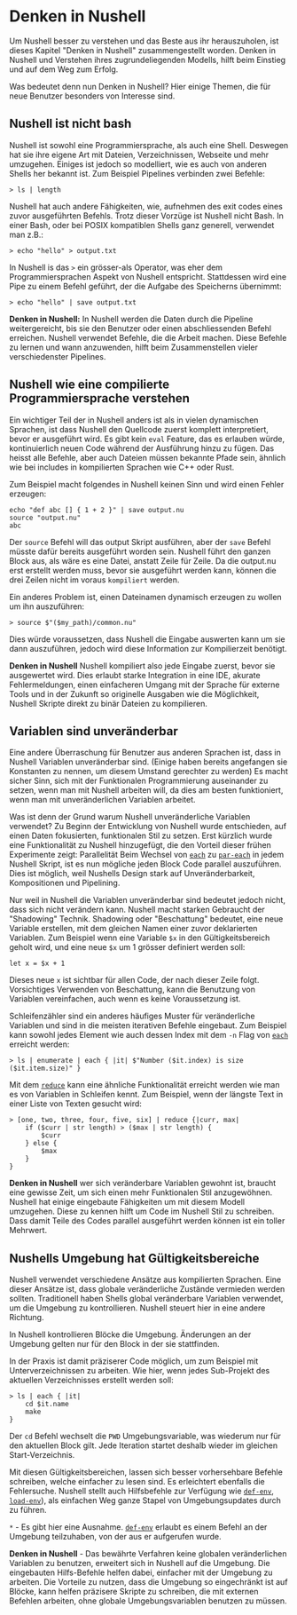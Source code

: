 # Denken in Nushell

Um Nushell besser zu verstehen und das Beste aus ihr herauszuholen, ist dieses Kapitel "Denken in Nushell" zusammengestellt worden.
Denken in Nushell und Verstehen ihres zugrundeliegenden Modells, hilft beim Einstieg und auf dem Weg zum Erfolg.

Was bedeutet denn nun Denken in Nushell? Hier einige Themen, die für neue Benutzer besonders von Interesse sind.

## Nushell ist nicht bash

Nushell ist sowohl eine Programmiersprache, als auch eine Shell. Deswegen hat sie ihre eigene Art mit Dateien, Verzeichnissen, Webseite und mehr umzugehen.
Einiges ist jedoch so modelliert, wie es auch von anderen Shells her bekannt ist. Zum Beispiel Pipelines verbinden zwei Befehle:

```
> ls | length
```

Nushell hat auch andere Fähigkeiten, wie, aufnehmen des exit codes eines zuvor ausgeführten Befehls.
Trotz dieser Vorzüge ist Nushell nicht Bash. In einer Bash, oder bei POSIX kompatiblen Shells ganz generell, verwendet man z.B.:

```
> echo "hello" > output.txt
```

In Nushell is das `>` ein grösser-als Operator, was eher dem Programmiersprachen Aspekt von Nushell entspricht.
Stattdessen wird eine Pipe zu einem Befehl geführt, der die Aufgabe des Speicherns übernimmt:

```
> echo "hello" | save output.txt
```

**Denken in Nushell:** In Nushell werden die Daten durch die Pipeline weitergereicht, bis sie den Benutzer oder einen abschliessenden Befehl erreichen.
Nushell verwendet Befehle, die die Arbeit machen. Diese Befehle zu lernen und wann anzuwenden, hilft beim Zusammenstellen vieler verschiedenster Pipelines.

## Nushell wie eine compilierte Programmiersprache verstehen

Ein wichtiger Teil der in Nushell anders ist als in vielen dynamischen Sprachen, ist dass Nushell den Quellcode zuerst komplett interpretiert,
bevor er ausgeführt wird. Es gibt kein `eval` Feature, das es erlauben würde, kontinuierlich neuen Code während der Ausführung hinzu zu fügen.
Das heisst alle Befehle, aber auch Dateien müssen bekannte Pfade sein, ähnlich wie bei includes in kompilierten Sprachen wie C++ oder Rust.

Zum Beispiel macht folgendes in Nushell keinen Sinn und wird einen Fehler erzeugen:

```
echo "def abc [] { 1 + 2 }" | save output.nu
source "output.nu"
abc
```

Der `source` Befehl will das output Skript ausführen, aber der `save` Befehl müsste dafür bereits ausgeführt worden sein.
Nushell führt den ganzen Block aus, als wäre es eine Datei, anstatt Zeile für Zeile. Da die output.nu erst erstellt werden muss,
bevor sie ausgeführt werden kann, können die drei Zeilen nicht im voraus `kompiliert` werden.

Ein anderes Problem ist, einen Dateinamen dynamisch erzeugen zu wollen um ihn auszuführen:

```
> source $"($my_path)/common.nu"
```

Dies würde voraussetzen, dass Nushell die Eingabe auswerten kann um sie dann auszuführen, jedoch wird diese Information zur Kompilierzeit benötigt.

**Denken in Nushell** Nushell kompiliert also jede Eingabe zuerst, bevor sie ausgewertet wird.
Dies erlaubt starke Integration in eine IDE, akurate Fehlermeldungen, einen einfacheren Umgang mit der Sprache für externe Tools
und in der Zukunft so originelle Ausgaben wie die Möglichkeit, Nushell Skripte direkt zu binär Dateien zu kompilieren.

## Variablen sind unveränderbar

Eine andere Überraschung für Benutzer aus anderen Sprachen ist, dass in Nushell Variablen unveränderbar sind.
(Einige haben bereits angefangen sie Konstanten zu nennen, um diesem Umstand gerechter zu werden)
Es macht sicher Sinn, sich mit der Funktionalen Programmierung auseinander zu setzen, wenn man mit Nushell arbeiten will,
da dies am besten funktioniert, wenn man mit unveränderlichen Variablen arbeitet.

Was ist denn der Grund warum Nushell unveränderliche Variablen verwendet? Zu Beginn der Entwicklung von Nushell wurde entschieden, auf einen Daten fokusierten,
funktionalen Stil zu setzen. Erst kürzlich wurde eine Funktionalität zu Nushell hinzugefügt, die den Vorteil dieser frühen Experimente zeigt: Parallelität
Beim Wechsel von [`each`](/commands/commands/each.md) zu [`par-each`](/commands/commands/par-each.md) in jedem Nushell Skript, ist es nun mögliche jeden Block Code parallel auszuführen.
Dies ist möglich, weil Nushells Design stark auf Unveränderbarkeit, Kompositionen und Pipelining.

Nur weil in Nushell die Variablen unveränderbar sind bedeutet jedoch nicht, dass sich nicht verändern kann. Nushell macht starken Gebraucht der "Shadowing" Technik.
Shadowing oder "Beschattung" bedeutet, eine neue Variable erstellen, mit dem gleichen Namen einer zuvor deklarierten Variablen.
Zum Beispiel wenn eine Variable `$x` in den Gültigkeitsbereich geholt wird, und eine neue `$x` um 1 grösser definiert werden soll:

```
let x = $x + 1
```

Dieses neue `x` ist sichtbar für allen Code, der nach dieser Zeile folgt. Vorsichtiges Verwenden von Beschattung, kann die Benutzung von Variablen vereinfachen,
auch wenn es keine Voraussetzung ist.

Schleifenzähler sind ein anderes häufiges Muster für veränderliche Variablen und sind in die meisten iterativen Befehle eingebaut.
Zum Beispiel kann sowohl jedes Element wie auch dessen Index mit dem `-n` Flag von [`each`](/commands/commands/each.md) erreicht werden:

```
> ls | enumerate | each { |it| $"Number ($it.index) is size ($it.item.size)" }
```

Mit dem [`reduce`](/commands/commands/reduce.md) kann eine ähnliche Funktionalität erreicht werden wie man es von Variablen in Schleifen kennt.
Zum Beispiel, wenn der längste Text in einer Liste von Texten gesucht wird:

```
> [one, two, three, four, five, six] | reduce {|curr, max|
    if ($curr | str length) > ($max | str length) {
        $curr
    } else {
        $max
    }
}
```

**Denken in Nushell** wer sich veränderbare Variablen gewohnt ist, braucht eine gewisse Zeit, um sich einen mehr Funktionalen Stil anzugewöhnen.
Nushell hat einige eingebaute Fähigkeiten um mit diesem Modell umzugehen. Diese zu kennen hilft um Code im Nushell Stil zu schreiben.
Dass damit Teile des Codes parallel ausgeführt werden können ist ein toller Mehrwert.

## Nushells Umgebung hat Gültigkeitsbereiche

Nushell verwendet verschiedene Ansätze aus kompilierten Sprachen. Eine dieser Ansätze ist, dass globale veränderliche Zustände vermieden werden sollten.
Traditionell haben Shells global veränderbare Variablen verwendet, um die Umgebung zu kontrollieren. Nushell steuert hier in eine andere Richtung.

In Nushell kontrollieren Blöcke die Umgebung. Änderungen an der Umgebung gelten nur für den Block in der sie stattfinden.

In der Praxis ist damit präziserer Code möglich, um zum Beispiel mit Unterverzeichnissen zu arbeiten. Wie hier, wenn jedes Sub-Projekt des aktuellen Verzeichnisses
erstellt werden soll:

```
> ls | each { |it|
    cd $it.name
    make
}
```

Der `cd` Befehl wechselt die `PWD` Umgebungsvariable, was wiederum nur für den aktuellen Block gilt.
Jede Iteration startet deshalb wieder im gleichen Start-Verzeichnis.

Mit diesen Gültigkeitsbereichen, lassen sich besser vorhersehbare Befehle schreiben, welche einfacher zu lesen sind. Es erleichtert ebenfalls die Fehlersuche.
Nushell stellt auch Hilfsbefehle zur Verfügung wie [`def-env`](/commands/commands/def-env.md), [`load-env`](/commands/commands/load-env.md)), als einfachen Weg ganze Stapel von Umgebungsupdates durch zu führen.

`*` - Es gibt hier eine Ausnahme. [`def-env`](/commands/commands/def-env.md) erlaubt es einem Befehl an der Umgebung teilzuhaben, von der aus er aufgerufen wurde.

**Denken in Nushell** - Das bewährte Verfahren keine globalen veränderlichen Variablen zu benutzen, erweitert sich in Nushell auf die Umgebung.
Die eingebauten Hilfs-Befehle helfen dabei, einfacher mit der Umgebung zu arbeiten.
Die Vorteile zu nutzen, dass die Umgebung so eingechränkt ist auf Blöcke, kann helfen präzisere Skripte zu schreiben, die mit externen Befehlen arbeiten,
ohne globale Umgebungsvariablen benutzen zu müssen.
